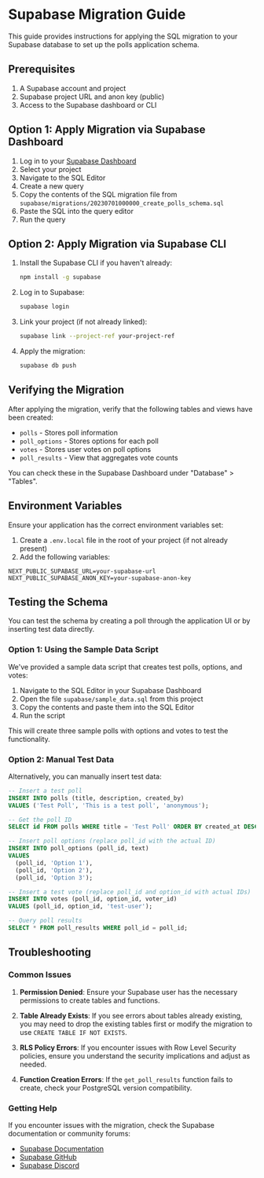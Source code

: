 # Supabase Migration Guide

This guide provides instructions for applying the SQL migration to your Supabase database to set up the polls application schema.

## Prerequisites

1. A Supabase account and project
2. Supabase project URL and anon key (public)
3. Access to the Supabase dashboard or CLI

## Option 1: Apply Migration via Supabase Dashboard

1. Log in to your [Supabase Dashboard](https://app.supabase.io/)
2. Select your project
3. Navigate to the SQL Editor
4. Create a new query
5. Copy the contents of the SQL migration file from `supabase/migrations/20230701000000_create_polls_schema.sql`
6. Paste the SQL into the query editor
7. Run the query

## Option 2: Apply Migration via Supabase CLI

1. Install the Supabase CLI if you haven't already:
   ```bash
   npm install -g supabase
   ```

2. Log in to Supabase:
   ```bash
   supabase login
   ```

3. Link your project (if not already linked):
   ```bash
   supabase link --project-ref your-project-ref
   ```

4. Apply the migration:
   ```bash
   supabase db push
   ```

## Verifying the Migration

After applying the migration, verify that the following tables and views have been created:

- `polls` - Stores poll information
- `poll_options` - Stores options for each poll
- `votes` - Stores user votes on poll options
- `poll_results` - View that aggregates vote counts

You can check these in the Supabase Dashboard under "Database" > "Tables".

## Environment Variables

Ensure your application has the correct environment variables set:

1. Create a `.env.local` file in the root of your project (if not already present)
2. Add the following variables:

```
NEXT_PUBLIC_SUPABASE_URL=your-supabase-url
NEXT_PUBLIC_SUPABASE_ANON_KEY=your-supabase-anon-key
```

## Testing the Schema

You can test the schema by creating a poll through the application UI or by inserting test data directly.

### Option 1: Using the Sample Data Script

We've provided a sample data script that creates test polls, options, and votes:

1. Navigate to the SQL Editor in your Supabase Dashboard
2. Open the file `supabase/sample_data.sql` from this project
3. Copy the contents and paste them into the SQL Editor
4. Run the script

This will create three sample polls with options and votes to test the functionality.

### Option 2: Manual Test Data

Alternatively, you can manually insert test data:

```sql
-- Insert a test poll
INSERT INTO polls (title, description, created_by)
VALUES ('Test Poll', 'This is a test poll', 'anonymous');

-- Get the poll ID
SELECT id FROM polls WHERE title = 'Test Poll' ORDER BY created_at DESC LIMIT 1;

-- Insert poll options (replace poll_id with the actual ID)
INSERT INTO poll_options (poll_id, text)
VALUES 
  (poll_id, 'Option 1'),
  (poll_id, 'Option 2'),
  (poll_id, 'Option 3');

-- Insert a test vote (replace poll_id and option_id with actual IDs)
INSERT INTO votes (poll_id, option_id, voter_id)
VALUES (poll_id, option_id, 'test-user');

-- Query poll results
SELECT * FROM poll_results WHERE poll_id = poll_id;
```

## Troubleshooting

### Common Issues

1. **Permission Denied**: Ensure your Supabase user has the necessary permissions to create tables and functions.

2. **Table Already Exists**: If you see errors about tables already existing, you may need to drop the existing tables first or modify the migration to use `CREATE TABLE IF NOT EXISTS`.

3. **RLS Policy Errors**: If you encounter issues with Row Level Security policies, ensure you understand the security implications and adjust as needed.

4. **Function Creation Errors**: If the `get_poll_results` function fails to create, check your PostgreSQL version compatibility.

### Getting Help

If you encounter issues with the migration, check the Supabase documentation or community forums:

- [Supabase Documentation](https://supabase.io/docs)
- [Supabase GitHub](https://github.com/supabase/supabase)
- [Supabase Discord](https://discord.supabase.com)